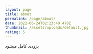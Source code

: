 ```yaml
---
layout: page
title: about
permalink: /page/about/
date: 2022-06-24T02:23:40.470Z
thumbnail: /assets/uploads/default.jpg
rating: 5
---
```

بزودی کامل میشود
